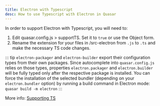 ```yaml
---
title: Electron with Typescript
desc: How to use Typescript with Electron in Quasar
---
```


In order to support Electron with Typescript, you will need to:

1. Edit quasar.config.js > supportTS. Set it to `true` or use the Object form.
2. Rename the extension for your files in /src-electron from `.js` to `.ts` and make the necessary TS code changes.

::: tip
`electron-packager` and `electron-builder` export their configuration types from their own packages.
Since autocomplete into `quasar.config.js` relies on those types, properties `electron.packager` and `electron.builder` will be fully typed only after the respective package is installed.
You can force the installation of the selected bundler (depending on your `electron.bundler` option) by running a build command in Electron mode: `quasar build -m electron`
:::

More info: [Supporting TS](/quasar-cli-vite/supporting-ts)
